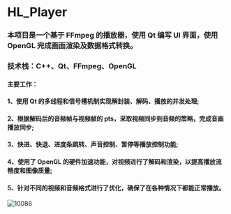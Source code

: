 # HL_Player
### 本项目是一个基于 FFmpeg 的播放器，使用 Qt 编写 UI 界面，使用 OpenGL 完成画面渲染及数据格式转换。
### 技术栈：C++、Qt、FFmpeg、OpenGL
#### 主要工作：
#### 1、使用 Qt 的多线程和信号槽机制实现解封装、解码、播放的并发处理;
#### 2、根据解码后的音频帧与视频帧的 pts，采取视频同步到音频的策略，完成音画播放同步;
#### 3、快进、快退、进度条跳转、声音控制、暂停等播放控制功能;
#### 4、使用了 OpenGL 的硬件加速功能，对视频进行了解码和渲染，以提高播放流畅度和图像质量;
#### 5、针对不同的视频和音频格式进行了优化，确保了在各种情况下都能正常播放。
![10086](https://github.com/Geckoops/HL_Player/assets/26892656/1e09d295-ef12-4539-97d0-a80812af8713)
